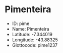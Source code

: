 # Pimenteira

* ID: pime 
* Name: Pimenteira 
* Latitude: -7.344019 
* Longitude: -43.88325 
* Glottocode: pime1237